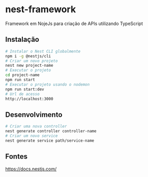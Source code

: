 # nest-framework
Framework em NojeJs para criação de APIs utilizando TypeScript

## Instalação
```bash
# Instalar o Nest CLI globalmente
npm i -g @nestjs/cli
# Criar um novo projeto
nest new project-name
# Executar o projeto
cd project-name
npm run start
# Executar o projeto usando o nodemon
npm run start:dev
# Url de acesso
http://localhost:3000
```

## Desenvolvimento
```bash
# Criar uma nova controller
nest generate controller controller-name
# Criar um novo service
nest generate service path/service-name
```

## Fontes
https://docs.nestjs.com/